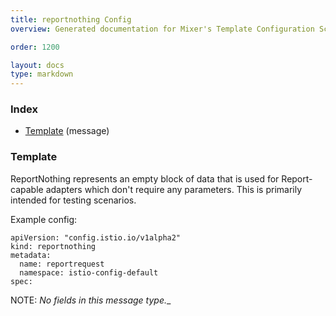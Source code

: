 ```yaml
---
title: reportnothing Config
overview: Generated documentation for Mixer's Template Configuration Schema

order: 1200

layout: docs
type: markdown
---
```



<a name="rpcReportnothingIndex"></a>
### Index

* [Template](#reportnothing.Template)
(message)

<a name="reportnothing.Template"></a>
### Template
ReportNothing represents an empty block of data that is used for Report-capable
adapters which don't require any parameters. This is primarily intended for testing
scenarios.

Example config:

```
apiVersion: "config.istio.io/v1alpha2"
kind: reportnothing
metadata:
  name: reportrequest
  namespace: istio-config-default
spec:
```

NOTE: _No fields in this message type.__
